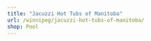 ```yaml
---
title: "Jacuzzi Hot Tubs of Manitoba"
url: /winnipeg/jacuzzi-hot-tubs-of-manitoba/
shop: Pool
---
```

